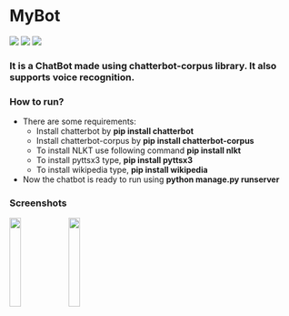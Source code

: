 # MyBot
![](https://img.shields.io/badge/Code-Python-informational?style=flat&logo=python&logoColor=white&color=4AB197)
[![](https://img.shields.io/badge/Website-up-informational?style=flat&logo=web&logoColor=white&color=348754)](https://muskan0210.pythonanywhere.com/)
[![](https://img.shields.io/badge/Download-APK-informational?style=flat&logo=apk&logoColor=white&color=875676)](https://github.com/Muskan02/MyBot/blob/master/static/images/MyBot_base.apk)

### It is a ChatBot made using chatterbot-corpus library. It also supports voice recognition. 

### How to run?
- There are some requirements:
  - Install chatterbot by <b>pip install chatterbot</b>
  - Install chatterbot-corpus by <b>pip install chatterbot-corpus</b>
  - To install NLKT use following command <b>pip install nlkt</b>
  - To install pyttsx3 type, <b> pip install pyttsx3</b>
  - To install wikipedia type, <b> pip install wikipedia</b>
- Now the chatbot is ready to run using <b>python manage.py runserver<b>

### Screenshots
<img src="/static/images/1.jpeg" width="20%" height="20%"/> <img src="/static/images/2.gif" width="20%" height="20%"/>
